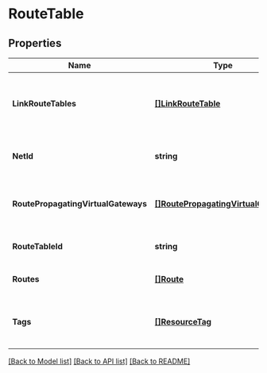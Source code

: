 # RouteTable

## Properties

Name | Type | Description | Notes
------------ | ------------- | ------------- | -------------
**LinkRouteTables** | [**[]LinkRouteTable**](LinkRouteTable.md) | One or more associations between the route table and Subnets. | [optional] 
**NetId** | **string** | The ID of the Net for the route table. | [optional] 
**RoutePropagatingVirtualGateways** | [**[]RoutePropagatingVirtualGateway**](RoutePropagatingVirtualGateway.md) | Information about virtual gateways propagating routes. | [optional] 
**RouteTableId** | **string** | The ID of the route table. | [optional] 
**Routes** | [**[]Route**](Route.md) | One or more routes in the route table. | [optional] 
**Tags** | [**[]ResourceTag**](ResourceTag.md) | One or more tags associated with the route table. | [optional] 

[[Back to Model list]](../README.md#documentation-for-models) [[Back to API list]](../README.md#documentation-for-api-endpoints) [[Back to README]](../README.md)


